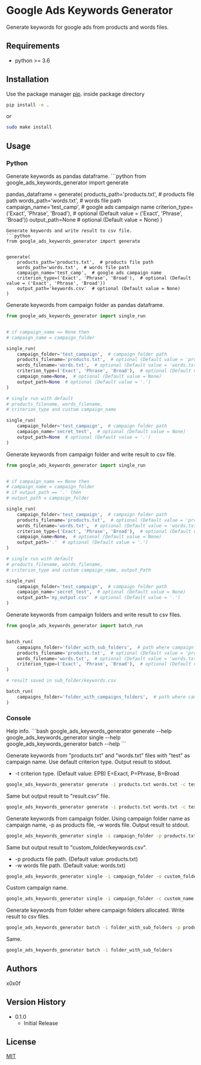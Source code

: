 # Google Ads Keywords Generator

Generate keywords for google ads from products and words files.

## Requirements

* python >= 3.6

## Installation
Use the package manager [pip](https://pip.pypa.io/en/stable/).
inside package directory
```bash
pip install -e .
```
or 
```bash
sudo make install
```
## Usage
<h3>Python</h3>
Generate keywords as pandas dataframe.
```python
from google_ads_keywords_generator import generate


pandas_dataframe = generate(
    products_path='products.txt',  # products file path
    words_path='words.txt',  # words file path
    campaign_name='test_camp',  # google ads campaign name
    criterion_type=('Exact', 'Phrase', 'Broad'), # optional (Default value = ('Exact', 'Phrase', 'Broad'))
    output_path=None # optional (Default value = None)
)
```
Generate keywords and write result to csv file.
```python
from google_ads_keywords_generator import generate


generate(
    products_path='products.txt',  # products file path
    words_path='words.txt',  # words file path
    campaign_name='test_camp',  # google ads campaign name
    criterion_type=('Exact', 'Phrase', 'Broad'),  # optional (Default value = ('Exact', 'Phrase', 'Broad'))
    output_path='keywords.csv'  # optional (Default value = None)
)
```
Generate keywords from campaign folder as pandas dataframe.
```python
from google_ads_keywords_generator import single_run


# if campaign_name == None then
# campaign_name = campaign_folder 

single_run(
    campaign_folder='test_campaign',  # campaign folder path
    products_filename='products.txt',  # optional (Default value = 'products.txt')
    words_filename='words.txt',  # optional (Default value = 'words.txt')
    criterion_type=('Exact', 'Phrase', 'Broad'),  # optional (Default value = ('Exact', 'Phrase', 'Broad'))
    campaign_name=None,  # optional (Default value = None)
    output_path=None  # optional (Default value = '.')
)

# single run with default 
# products_filename, words_filename,
# criterion_type and custom campaign_name

single_run(
    campaign_folder='test_campaign',  # campaign folder path
    campaign_name='secret_test',  # optional (Default value = None)
    output_path=None  # optional (Default value = '.')
)
```
Generate keywords from campaign folder and write result to csv file.
```python
from google_ads_keywords_generator import single_run


# if campaign_name == None then
# campaign_name = campaign_folder 
# if output_path == '.' then
# output_path = campaign_folder

single_run(
    campaign_folder='test_campaign',  # campaign folder path
    products_filename='products.txt',  # optional (Default value = 'products.txt')
    words_filename='words.txt',  # optional (Default value = 'words.txt')
    criterion_type=('Exact', 'Phrase', 'Broad'),  # optional (Default value = ('Exact', 'Phrase', 'Broad'))
    campaign_name=None,  # optional (Default value = None)
    output_path='.'  # optional (Default value = '.')
)

# single run with default 
# products_filename, words_filename,
# criterion_type and custom campaign_name, output_Path

single_run(
    campaign_folder='test_campaign',  # campaign folder path
    campaign_name='secret_test',  # optional (Default value = None)
    output_path='my_output.csv'  # optional (Default value = '.')
)
```
Generate keywords from campaign folders and write result to csv files.
```python
from google_ads_keywords_generator import batch_run


batch_run(
    campaigns_folder='folder_with_sub_folders',  # path where campaign folders allocated
    products_filename='products.txt',  # optional (Default value = 'products.txt')
    words_filename='words.txt',  # optional (Default value = 'words.txt')
    criterion_type=('Exact', 'Phrase', 'Broad'),  # optional (Default value = ('Exact', 'Phrase', 'Broad'))
)

# result saved in sub_folder/keywords.csv

batch_run(
    campaigns_folder='folder_with_campaigns_folders',  # path where campaign folders allocated
)
```
<h3>Console</h3>
Help info.
```bash
google_ads_keywords_generator generate --help
google_ads_keywords_generator single --help
google_ads_keywords_generator batch --help
```

Generate keywords from "products.txt" and "words.txt" files with "test" as campaign name. Use default criterion type. Output result to stdout.
* -t criterion type. (Default value: EPB) E=Exact, P=Phrase, B=Broad
```bash
google_ads_keywords_generator generate -i products.txt words.txt -c test -t EPB
```
Same but output result to "result.csv" file.
```bash
google_ads_keywords_generator generate -i products.txt words.txt -c test -o result.csv
```
Generate keywords from campaign folder. Using campaign folder name as campaign name, -p as products file, -w words file. Output result to stdout.
```bash
google_ads_keywords_generator single -i campaign_folder -p products.txt -w words.txt -oS
```
Same but output result to "custom_folder/keywords.csv".
* -p products file path. (Default value: products.txt)
* -w words file path. (Default value: words.txt)
```bash
google_ads_keywords_generator single -i campaign_folder -o custom_folder/keywords.csv
```
Custom campaign name.
```bash
google_ads_keywords_generator single -i campaign_folder -c custom_name
```
Generate keywords from folder where campaign folders allocated. Write result to csv files.
```bash
google_ads_keywords_generator batch -i folder_with_sub_folders -p products.txt -w words.txt -t EPB
```
Same.
```bash
google_ads_keywords_generator batch -i folder_with_sub_folders
```
## Authors
x0x0f
## Version History
* 0.1.0
    * Initial Release
## License
[MIT](https://choosealicense.com/licenses/mit/)
